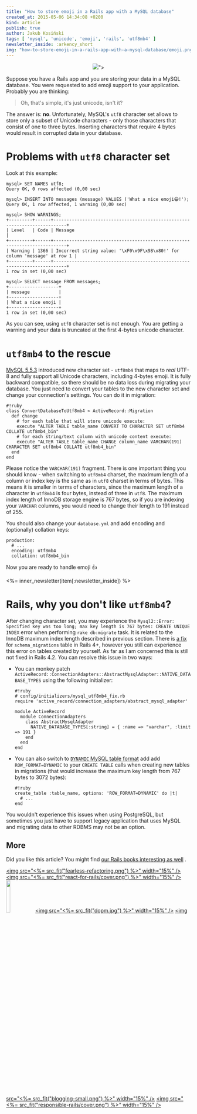```yaml
---
title: "How to store emoji in a Rails app with a MySQL database"
created_at: 2015-05-06 14:34:08 +0200
kind: article
publish: true
author: Jakub Kosiński
tags: [ 'mysql', 'unicode', 'emoji', 'rails', 'utf8mb4' ]
newsletter_inside: :arkency_short
img: "how-to-store-emoji-in-a-rails-app-with-a-mysql-database/emoji.png"
---
```


<p>
  <figure align="center">
    <img src="<%= src_fit("how-to-store-emoji-in-a-rails-app-with-a-mysql-database/emoji.png") %>">
  </figure>
</p>

Suppose you have a Rails app and you are storing your data in a MySQL database. You were requested to add emoji support to your application. Probably you are thinking:

> Oh, that's simple, it's just unicode, isn't it?

The answer is: **no**. Unfortunately, MySQL's `utf8` character set allows to store only a subset of Unicode characters - only those characters that consist of one to three bytes. Inserting characters that require 4 bytes would result in corrupted data in your database.

<!-- more -->

# Problems with `utf8` character set

Look at this example:

```
mysql> SET NAMES utf8;
Query OK, 0 rows affected (0,00 sec)

mysql> INSERT INTO messages (message) VALUES ('What a nice emoji😀!');
Query OK, 1 row affected, 1 warning (0,00 sec)

mysql> SHOW WARNINGS;
+---------+------+---------------------------------------------------------------------------+
| Level   | Code | Message                                                                   |
+---------+------+---------------------------------------------------------------------------+
| Warning | 1366 | Incorrect string value: '\xF0\x9F\x98\x80!' for column 'message' at row 1 |
+---------+------+---------------------------------------------------------------------------+
1 row in set (0,00 sec)

mysql> SELECT message FROM messages;
+-------------------+
| message           |
+-------------------+
| What a nice emoji |
+-------------------+
1 row in set (0,00 sec)
```

As you can see, using `utf8` character set is not enough. You are getting a warning and your data is truncated at the first 4-bytes unicode character.

# `utf8mb4` to the rescue

[MySQL 5.5.3](https://dev.mysql.com/doc/relnotes/mysql/5.5/en/news-5-5-3.html) introduced new character set - `utf8mb4` that maps to _real_ UTF-8 and fully support all Unicode characters, including 4-bytes emoji. It is fully backward compatible, so there should be no data loss during migrating your database. You just need to convert your tables to the new character set and change your connection's settings. You can do it in migration:

```
#!ruby
class ConvertDatabaseToUtf8mb4 < ActiveRecord::Migration
  def change
    # for each table that will store unicode execute:
    execute "ALTER TABLE table_name CONVERT TO CHARACTER SET utf8mb4 COLLATE utf8mb4_bin"
    # for each string/text column with unicode content execute:
    execute "ALTER TABLE table_name CHANGE column_name VARCHAR(191) CHARACTER SET utf8mb4 COLLATE utf8mb4_bin"
  end
end
```

Please notice the `VARCHAR(191)` fragment. There is one important thing you should know - when switching to `utf8mb4` charset, the maximum length of a column or index key is the same as in `utf8` charset in terms of bytes. This means it is smaller in terms of characters, since the maximum length of a character in `utf8mb4` is four bytes, instead of three in `utf8`. The maximum index length of InnoDB storage engine is 767 bytes, so if you are indexing your `VARCHAR` columns, you would need to change their length to 191 instead of 255.

You should also change your `database.yml` and add encoding and (optionally) collation keys:

```
production:
  # ...
  encoding: utf8mb4
  collation: utf8mb4_bin
```

Now you are ready to handle emoji 👍

<%= inner_newsletter(item[:newsletter_inside]) %>

# Rails, why you don't like `utf8mb4`?

After changing character set, you may experience the `Mysql2::Error: Specified key was too long; max key length is 767 bytes: CREATE UNIQUE INDEX` error when performing `rake db:migrate` task. It is related to the InnoDB maximum index length described in previous section. There is [a fix](https://github.com/rails/rails/commit/8744632fb5649cf26cdcd1518a3554ece95a401b) for `schema_migrations` table in Rails 4+, however you still can experience this error on tables created by yourself. As far as I am concerned this is still not fixed in Rails 4.2. You can resolve this issue in two ways:

* You can monkey patch `ActiveRecord::ConnectionAdapters::AbstractMysqlAdapter::NATIVE_DATABASE_TYPES` using the following initializer:

  ```
  #!ruby
  # config/initializers/mysql_utf8mb4_fix.rb
  require 'active_record/connection_adapters/abstract_mysql_adapter'

  module ActiveRecord
    module ConnectionAdapters
      class AbstractMysqlAdapter
        NATIVE_DATABASE_TYPES[:string] = { :name => "varchar", :limit => 191 }
      end
    end
  end
  ```

* You can also switch to [`DYNAMIC` MySQL table format](http://dev.mysql.com/doc/refman/5.6/en/innodb-parameters.html#sysvar_innodb_large_prefix) add add `ROW_FORMAT=DYNAMIC` to your `CREATE TABLE` calls when creating new tables in migrations (that would increase the maximum key length from 767 bytes to 3072 bytes):

  ```
  #!ruby
  create_table :table_name, options: 'ROW_FORMAT=DYNAMIC' do |t|
    # ...
  end
  ```

You wouldn't experience this issues when using PostgreSQL, but sometimes you just have to support legacy application that uses MySQL and migrating data to other RDBMS may not be an option.

## More

Did you like this article? You might find [our Rails books interesting as well](/products) .

<a href="http://rails-refactoring.com"><img src="<%= src_fit("fearless-refactoring.png") %>" width="15%" /></a>
<a href="/rails-react"><img src="<%= src_fit("react-for-rails/cover.png") %>" width="15%" /></a>
<a href="http://reactkungfu.com/react-by-example/"><img src="http://reactkungfu.com/assets/images/rbe-cover.png" width="15%" /></a>
<a href="/async-remote/"><img src="<%= src_fit("dopm.jpg") %>" width="15%" /></a>
<a href="https://arkency.dpdcart.com"><img src="<%= src_fit("blogging-small.png") %>" width="15%" /></a>
<a href="/responsible-rails"><img src="<%= src_fit("responsible-rails/cover.png") %>" width="15%" /></a>
